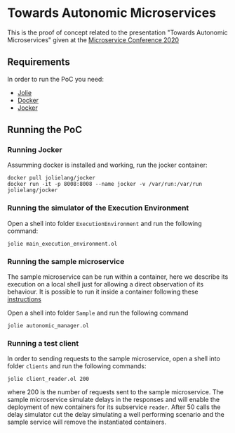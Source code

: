 # Towards Autonomic Microservices
This is the proof of concept related to the presentation "Towards Autonomic Microservices" given at the [Microservice Conference 2020](https://www.conf-micro.services/2020/program/) 

## Requirements
In order to run the PoC you need:


* [Jolie](https://www.jolie-lang.org/)
* [Docker](https://www.docker.com/)
* [Jocker](https://jolielang.gitbook.io/docs/language-tools-and-standard-library/containerization/docker/jocker)

## Running the PoC

### Running Jocker
Assumming docker is installed and working, run the jocker container:
```
docker pull jolielang/jocker
docker run -it -p 8008:8008 --name jocker -v /var/run:/var/run jolielang/jocker
```

### Running the simulator of the Execution Environment
Open a shell into folder `ExecutionEnvironment` and run the following command:
```
jolie main_execution_environment.ol
```

### Running the sample microservice
The sample microservice can be run within a container, here we describe its execution on a local shell just for allowing a direct observation of its behaviour. It is possible to run it inside a container following these [instructions](https://jolielang.gitbook.io/docs/language-tools-and-standard-library/containerization/docker) 

Open a shell into folder `Sample` and run the following command
```
jolie autonomic_manager.ol
```

### Running a test client
In order to sending requests to the sample microservice, open a shell into folder `clients` and run the following commands:
```
jolie client_reader.ol 200
```
where 200 is the number of requests sent to the sample microservice. The sample microservice simulate delays in the responses and will enable the deployment of new containers for its subservice `reader`. After 50 calls the delay simulator cut the delay simulating a well performing scenario and the sample service will remove the instantiated containers.


